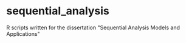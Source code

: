 # sequential_analysis
R scripts written for the dissertation "Sequential Analysis Models and Applications"
